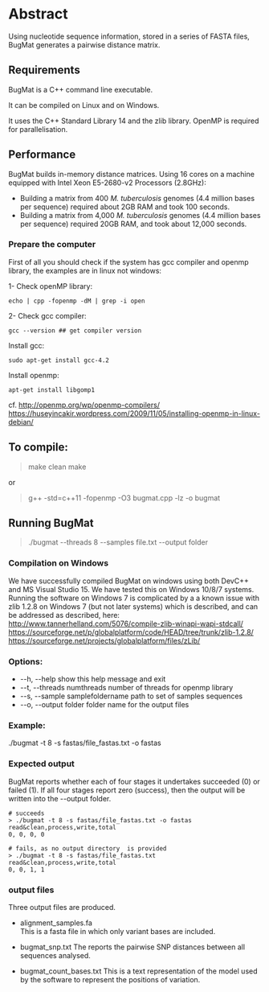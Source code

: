 # Abstract
Using nucleotide sequence information, stored in a series of FASTA files, BugMat generates a pairwise distance matrix.  

## Requirements
BugMat is a C++ command line executable.

It can be compiled on Linux and on Windows.

It uses the C++ Standard Library 14 and the zlib library.
OpenMP is required for parallelisation.  

## Performance
BugMat builds in-memory distance matrices.  Using 16 cores on a machine equipped with Intel Xeon E5-2680-v2 Processors (2.8GHz):
* Building a matrix from 400 _M. tuberculosis_ genomes (4.4 million bases per sequence) required about 2GB RAM and took 100 seconds.
* Building a matrix from 4,000 _M. tuberculosis_ genomes (4.4 million bases per sequence) required 20GB RAM, and took about 12,000 seconds.

### Prepare the computer
First of all you should check if the system has gcc compiler and openmp library, the examples are in linux not windows:  

1- Check openMP library: 
```
echo | cpp -fopenmp -dM | grep -i open
```

2- Check gcc compiler:   
```
gcc --version ## get compiler version
```

Install gcc:
```
sudo apt-get install gcc-4.2
```

Install openmp:
```
apt-get install libgomp1
```

cf. 
http://openmp.org/wp/openmp-compilers/
https://huseyincakir.wordpress.com/2009/11/05/installing-openmp-in-linux-debian/

## To compile:
>make clean
>make

or

>g++ -std=c++11 -fopenmp -O3 bugmat.cpp -lz -o bugmat

## Running BugMat
  > ./bugmat --threads 8 --samples file.txt --output folder

### Compilation on Windows
We have successfully compiled BugMat on windows using both DevC++ and MS Visual Studio 15.
We have tested this on Windows 10/8/7 systems.
Running the software on Windows 7 is complicated by a a known issue with zlib 1.2.8 on Windows 7 (but not later systems) which is described, and can be addressed as described, here:
http://www.tannerhelland.com/5076/compile-zlib-winapi-wapi-stdcall/
https://sourceforge.net/p/globalplatform/code/HEAD/tree/trunk/zlib-1.2.8/
https://sourceforge.net/projects/globalplatform/files/zLib/


### Options:
*  --h, --help                          show this help message and exit
*  --t, --threads numthreads            number of threads for openmp library
*  --s, --sample samplefoldername       path to set of samples sequences
*  --o, --output folder                 folder name for the output files

### Example:
./bugmat -t 8 -s fastas/file_fastas.txt -o fastas


### Expected output
BugMat reports whether each of four stages it undertakes succeeded (0) or failed (1).
If all four stages report zero (success), then the output will be written into the --output folder.

```
# succeeds
> ./bugmat -t 8 -s fastas/file_fastas.txt -o fastas
read&clean,process,write,total
0, 0, 0, 0

# fails, as no output directory  is provided
> ./bugmat -t 8 -s fastas/file_fastas.txt 
read&clean,process,write,total
0, 0, 1, 1
```

### output files
Three output files are produced.

* alignment_samples.fa  
This is a fasta file in which only variant bases are included.

* bugmat_snp.txt
The reports the pairwise SNP distances between all sequences analysed.

* bugmat_count_bases.txt
This is a text representation of the model used by the software to represent the positions of variation.
